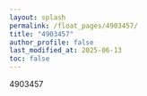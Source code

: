 ```yaml
---
layout: splash
permalink: /float_pages/4903457/
title: "4903457"
author_profile: false
last_modified_at: 2025-06-13
toc: false
---
```

 
4903457
